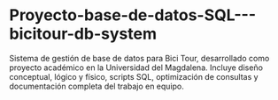# Proyecto-base-de-datos-SQL---bicitour-db-system
Sistema de gestión de base de datos para Bici Tour, desarrollado como proyecto académico en la Universidad del Magdalena. Incluye diseño conceptual, lógico y físico, scripts SQL, optimización de consultas y documentación completa del trabajo en equipo.
